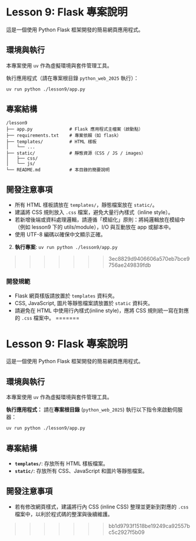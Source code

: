 # Lesson 9: Flask 專案說明

這是一個使用 Python Flask 框架開發的簡易網頁應用程式。

## 環境與執行

本專案使用 `uv` 作為虛擬環境與套件管理工具。

執行應用程式（請在專案根目錄 `python_web_2025` 執行）：
```bash
uv run python ./lesson9/app.py
```

## 專案結構

```
/lesson9
├── app.py              # Flask 應用程式主檔案（啟動點）
├── requirements.txt    # 專案依賴（如 flask）
├── templates/          # HTML 樣板
│   └── ... 
├── static/             # 靜態資源（CSS / JS / images）
│   ├── css/
│   └── js/
└── README.md           # 本目錄的簡要說明
```

## 開發注意事項

- 所有 HTML 樣板請放在 `templates/`，靜態檔案放在 `static/`。
- 建議將 CSS 規則放入 `.css` 檔案，避免大量行內樣式（inline style）。
- 若新增後端或資料處理邏輯，請遵循「模組化」原則：將純邏輯放在模組中（例如 lesson9 下的 utils/module），I/O 與互動放在 app 或腳本中。
- 使用 UTF-8 編碼以確保中文顯示正確。
2.  **執行專案**: `uv run python ./lesson9/app.py`
>>>>>>> 3ec8829d9406606a570eb7bce9756ae249839fdb

### 開發規範

*   Flask 網頁樣版請放置於 `templates` 資料夾。
*   CSS, JavaScript, 圖片等靜態檔案請放置於 `static` 資料夾。
*   請避免在 HTML 中使用行內樣式(inline style)，應將 CSS 規則統一寫在對應的 `.css` 檔案中。
=======
# Lesson 9: Flask 專案說明

這是一個使用 Python Flask 框架開發的簡易網頁應用程式。

## 環境與執行

本專案使用 `uv` 作為虛擬環境與套件管理工具。

**執行應用程式：**
請在**專案根目錄** (`python_web_2025`) 執行以下指令來啟動伺服器：
```bash
uv run python ./lesson9/app.py
```

## 專案結構
- **`templates/`**: 存放所有 HTML 樣板檔案。
- **`static/`**: 存放所有 CSS、JavaScript 和圖片等靜態檔案。

## 開發注意事項
- 若有修改網頁樣式，建議將行內 CSS (inline CSS) 整理並更新到對應的 `.css` 檔案中，以利於程式碼的整潔與後續維護。
>>>>>>> bb1d9793f1518be19249ca92557bc5c2927f5b09
